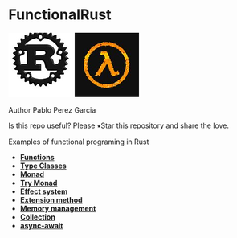 # FunctionalRust
![My image](img/rust.jpg)
![My image](img/lambda.jpg)

Author Pablo Perez Garcia

Is this repo useful? Please ⭑Star this repository and share the love.

Examples of functional programing in Rust

* **[Functions](src/functions.rs)**
* **[Type Classes](src/type_classes.rs)**
* **[Monad](src/monad.rs)**
* **[Try Monad](src/try_monad.rs)**
* **[Effect system](src/effect_system.rs)**
* **[Extension method](src/extension_method.rs)**
* **[Memory management](src/memory_management.rs)**
* **[Collection](src/collection.rs)**
* **[async-await](src/async_programming.rs)**

